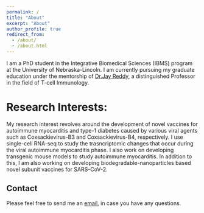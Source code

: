 ```yaml
---
permalink: /
title: "About"
excerpt: "About"
author_profile: true
redirect_from: 
  - /about/
  - /about.html
---
```


I am a PhD student in the Integrative Biomedical Sciences (IBMS) program at the University of Nebraska-Lincoln. I am currently pursuing my graduate education under the mentorship of [Dr.Jay Reddy](https://jayreddy.unl.edu/research), a distinguished Professor in the field of T-cell Immunology. 

Research Interests:
======
My research interest revolves around the development of novel vaccines for autoimmune myocarditis and type-1 diabetes caused by various viral agents such as Coxsackievirus-B3 and Coxsackievirus-B4, respectively. I use single-cell RNA-seq to study the trasncriptomic changes that occur during the viral autoimmune myocarditis phase. I also work on developing transgenic mouse models to study autoimmune myocarditis. In addition to this, I am also working on developing biodegradable-nanoparticles based novel subunit vaccines for SARS-CoV-2.

Contact
-------
Please feel free to send me an [email](mailto:ninaad@huskers.unl.edu), in case you have any questions.

